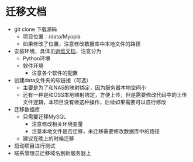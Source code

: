 # 迁移文档

- git clone 下载源码
    - 项目位置：/data/Myopia
    - 如果修改了位置，注意修改数据库中本地文件的路径
- 安装环境，具体见[运维文档](ops.md)，注意分为
    - Python环境
    - 软件环境
        - 注意各个软件的配置
- 创建data文件夹的软链接（可选）
    - 主要是为了和NAS的映射绑定，因为服务器本地空间小
    - 还有一种是和OSS本地映射绑定，方便上传，但是需要修改代码中的上传文件逻辑，本项目没有做这种操作，后续如果需要可以自行修改
- 迁移数据库
    - 只需要迁移MySQL
        - 注意修改相关环境变量
        - 注意本地文件是否迁移，未迁移需要修改数据库中的路径
    - 建议在晚上的时候迁移
- 启动项目进行测试
- 联系管理员迁移域名到新服务器上
